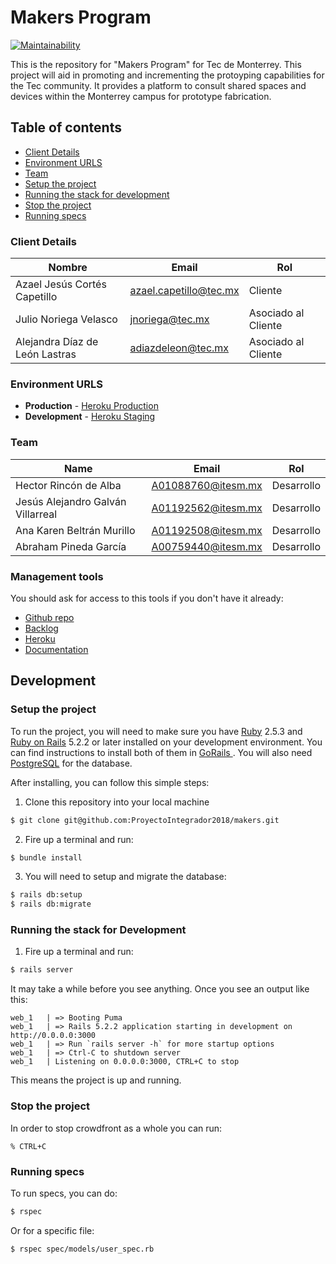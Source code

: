 # Makers Program

[![Maintainability](https://api.codeclimate.com/v1/badges/3faf1e5fc78d2ea309b6/maintainability)](https://codeclimate.com/github/ProyectoIntegrador2018/makers/maintainability)

This is the repository for "Makers Program" for Tec de Monterrey. This project will aid in promoting and incrementing the protoyping capabilities for the Tec community. It provides a platform to consult shared spaces and devices within the Monterrey campus for prototype fabrication.

## Table of contents

* [Client Details](#client-details)
* [Environment URLS](#environment-urls)
* [Team](#team)
* [Setup the project](#setup-the-project)
* [Running the stack for development](#running-the-stack-for-development)
* [Stop the project](#stop-the-project)
* [Running specs](#running-specs)


### Client Details

| Nombre                         | Email                    | Rol                 |
| ------------------------------ | ------------------------ | ------------------- |
| Azael Jesús Cortés Capetillo   | azael.capetillo@tec.mx   | Cliente             |
| Julio Noriega Velasco          | jnoriega@tec.mx          | Asociado al Cliente |
| Alejandra Díaz de León Lastras | adiazdeleon@tec.mx       | Asociado al Cliente |


### Environment URLS

* **Production** - [Heroku Production](https://makers-program.herokuapp.com/)
* **Development** - [Heroku Staging](https://makers-program-staging.herokuapp.com/)

### Team

| Name                              | Email              | Rol        |
| --------------------------------- | ------------------ | ---------- |
| Hector Rincón de Alba             | A01088760@itesm.mx | Desarrollo |
| Jesús Alejandro Galván Villarreal | A01192562@itesm.mx | Desarrollo |
| Ana Karen Beltrán Murillo         | A01192508@itesm.mx | Desarrollo |
| Abraham Pineda García             | A00759440@itesm.mx | Desarrollo |

### Management tools

You should ask for access to this tools if you don't have it already:

* [Github repo](https://github.com/ProyectoIntegrador2018/makers)
* [Backlog](https://github.com/ProyectoIntegrador2018/makers/projects)
* [Heroku](https://makers-program.herokuapp.com/)
* [Documentation](https://docs.google.com/document/d/1MTUu5JPWgH455gUSFCFkVM21DHFJDTyRqzR_gudM-UE/)

## Development

### Setup the project

To run the project, you will need to make sure you have [Ruby](http://www.ruby-lang.org/en/) 2.5.3 and [Ruby on Rails](https://rubyonrails.org) 5.2.2 or later installed on your development environment. You can find instructions to install both of them in [ GoRails ](https://gorails.com/setup/). You will also need [PostgreSQL](https://www.postgresql.org) for the database.

After installing, you can follow this simple steps:

1. Clone this repository into your local machine

```bash
$ git clone git@github.com:ProyectoIntegrador2018/makers.git
```

2. Fire up a terminal and run:

```bash
$ bundle install
```

3. You will need to setup and migrate the database:

```bash
$ rails db:setup
$ rails db:migrate
```

### Running the stack for Development

1. Fire up a terminal and run:

```bash
$ rails server
```

It may take a while before you see anything. Once you see an output like this:

```
web_1   | => Booting Puma
web_1   | => Rails 5.2.2 application starting in development on http://0.0.0.0:3000
web_1   | => Run `rails server -h` for more startup options
web_1   | => Ctrl-C to shutdown server
web_1   | Listening on 0.0.0.0:3000, CTRL+C to stop
```

This means the project is up and running.

### Stop the project

In order to stop crowdfront as a whole you can run:

```
% CTRL+C
```

### Running specs

To run specs, you can do:

```bash
$ rspec
```

Or for a specific file:

```
$ rspec spec/models/user_spec.rb
```